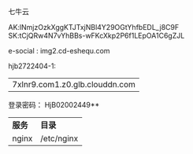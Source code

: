 七牛云

AK:lNmjzOzkXggKTJTxjNBl4Y29OGtYhfbEDL_j8C9F
SK:tCjQRw4N7vYhBBs-wFKcXkp2P6f1LEpOA1C6gZJL

e-social : img2.cd-eshequ.com

hjb2722404-1:

|     |
| --- |
| 7xlnr9.com1.z0.glb.clouddn.com |

登录密码： HjB02002449**

|     |     |
| --- | --- |
| **服务** | **目录** |
| nginx | /etc/nginx |